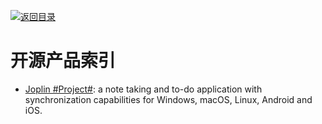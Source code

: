 [![返回目录](https://parg.co/UGo)](https://github.com/wxyyxc1992/Awesome-Links) 
 
 
# 开源产品索引

- [Joplin #Project#](https://github.com/laurent22/joplin): a note taking and to-do application with synchronization capabilities for Windows, macOS, Linux, Android and iOS.
